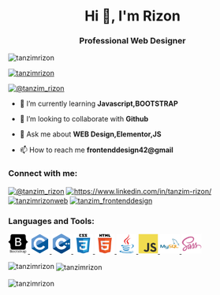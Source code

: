 <h1 align="center">Hi 👋, I'm Rizon</h1>
<h3 align="center">Professional Web Designer</h3>

<p align="left"> <img src="https://komarev.com/ghpvc/?username=tanzimrizon&label=Profile%20views&color=0e75b6&style=flat" alt="tanzimrizon" /> </p>

<p align="left"> <a href="https://github.com/ryo-ma/github-profile-trophy"><img src="https://github-profile-trophy.vercel.app/?username=tanzimrizon" alt="tanzimrizon" /></a> </p>

<p align="left"> <a href="https://twitter.com/@tanzim_rizon" target="blank"><img src="https://img.shields.io/twitter/follow/@tanzim_rizon?logo=twitter&style=for-the-badge" alt="@tanzim_rizon" /></a> </p>

- 🌱 I’m currently learning **Javascript,BOOTSTRAP**

- 👯 I’m looking to collaborate with **Github**

- 💬 Ask me about **WEB Design,Elementor,JS**

- 📫 How to reach me **frontenddesign42@gmail**

<h3 align="left">Connect with me:</h3>
<p align="left">
<a href="https://twitter.com/@tanzim_rizon" target="blank"><img align="center" src="https://raw.githubusercontent.com/rahuldkjain/github-profile-readme-generator/master/src/images/icons/Social/twitter.svg" alt="@tanzim_rizon" height="30" width="40" /></a>
<a href="https://linkedin.com/in/https://www.linkedin.com/in/tanzim-rizon/" target="blank"><img align="center" src="https://raw.githubusercontent.com/rahuldkjain/github-profile-readme-generator/master/src/images/icons/Social/linked-in-alt.svg" alt="https://www.linkedin.com/in/tanzim-rizon/" height="30" width="40" /></a>
<a href="https://fb.com/tanzimrizonweb" target="blank"><img align="center" src="https://raw.githubusercontent.com/rahuldkjain/github-profile-readme-generator/master/src/images/icons/Social/facebook.svg" alt="tanzimrizonweb" height="30" width="40" /></a>
<a href="https://instagram.com/tanzim_frontenddesign" target="blank"><img align="center" src="https://raw.githubusercontent.com/rahuldkjain/github-profile-readme-generator/master/src/images/icons/Social/instagram.svg" alt="tanzim_frontenddesign" height="30" width="40" /></a>
</p>

<h3 align="left">Languages and Tools:</h3>
<p align="left"> <a href="https://getbootstrap.com" target="_blank" rel="noreferrer"> <img src="https://raw.githubusercontent.com/devicons/devicon/master/icons/bootstrap/bootstrap-plain-wordmark.svg" alt="bootstrap" width="40" height="40"/> </a> <a href="https://www.cprogramming.com/" target="_blank" rel="noreferrer"> <img src="https://raw.githubusercontent.com/devicons/devicon/master/icons/c/c-original.svg" alt="c" width="40" height="40"/> </a> <a href="https://www.w3schools.com/cpp/" target="_blank" rel="noreferrer"> <img src="https://raw.githubusercontent.com/devicons/devicon/master/icons/cplusplus/cplusplus-original.svg" alt="cplusplus" width="40" height="40"/> </a> <a href="https://www.w3schools.com/css/" target="_blank" rel="noreferrer"> <img src="https://raw.githubusercontent.com/devicons/devicon/master/icons/css3/css3-original-wordmark.svg" alt="css3" width="40" height="40"/> </a> <a href="https://www.w3.org/html/" target="_blank" rel="noreferrer"> <img src="https://raw.githubusercontent.com/devicons/devicon/master/icons/html5/html5-original-wordmark.svg" alt="html5" width="40" height="40"/> </a> <a href="https://www.java.com" target="_blank" rel="noreferrer"> <img src="https://raw.githubusercontent.com/devicons/devicon/master/icons/java/java-original.svg" alt="java" width="40" height="40"/> </a> <a href="https://developer.mozilla.org/en-US/docs/Web/JavaScript" target="_blank" rel="noreferrer"> <img src="https://raw.githubusercontent.com/devicons/devicon/master/icons/javascript/javascript-original.svg" alt="javascript" width="40" height="40"/> </a> <a href="https://www.mysql.com/" target="_blank" rel="noreferrer"> <img src="https://raw.githubusercontent.com/devicons/devicon/master/icons/mysql/mysql-original-wordmark.svg" alt="mysql" width="40" height="40"/> </a> <a href="https://sass-lang.com" target="_blank" rel="noreferrer"> <img src="https://raw.githubusercontent.com/devicons/devicon/master/icons/sass/sass-original.svg" alt="sass" width="40" height="40"/> </a> </p>

<p><img align="left" src="https://github-readme-stats.vercel.app/api/top-langs?username=tanzimrizon&show_icons=true&locale=en&layout=compact" alt="tanzimrizon" /></p>

<p>&nbsp;<img align="center" src="https://github-readme-stats.vercel.app/api?username=tanzimrizon&show_icons=true&locale=en" alt="tanzimrizon" /></p>

<p><img align="center" src="https://github-readme-streak-stats.herokuapp.com/?user=tanzimrizon&" alt="tanzimrizon" /></p>
